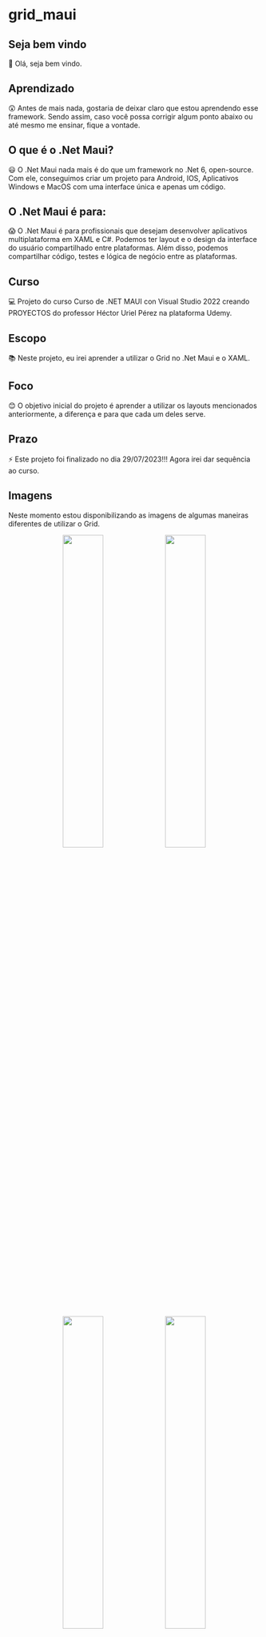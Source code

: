 # grid_maui

## Seja bem vindo

👋 Olá, seja bem vindo.

## Aprendizado

😲 Antes de mais nada, gostaria de deixar claro que estou aprendendo esse framework. Sendo assim, caso você possa corrigir algum ponto abaixo ou até mesmo me ensinar, fique a vontade.

## O que é o .Net Maui?

😃 O .Net Maui nada mais é do que um framework no .Net 6, open-source. Com ele, conseguimos criar um projeto para Android, IOS, Aplicativos Windows e MacOS com uma interface única e apenas um código.

## O .Net Maui é para:

😱 O .Net Maui é para profissionais que desejam desenvolver aplicativos multiplataforma em XAML e C#. Podemos ter layout e o design da interface do usuário compartilhado entre plataformas. Além disso, podemos compartilhar código, testes e lógica de negócio entre as plataformas.

## Curso

💻 Projeto do curso Curso de .NET MAUI con Visual Studio 2022 creando PROYECTOS do professor Héctor Uriel Pérez na plataforma Udemy.

## Escopo

📚 Neste projeto, eu irei aprender a utilizar o Grid no .Net Maui e o XAML.

## Foco

😊 O objetivo inicial do projeto é aprender a utilizar os layouts mencionados anteriormente, a diferença e para que cada um deles serve.

## Prazo

⚡ Este projeto foi finalizado no dia 29/07/2023!!! Agora irei dar sequência ao curso.

## Imagens

Neste momento estou disponibilizando as imagens de algumas maneiras diferentes de utilizar o Grid.

<p float="left" align="center">
 <img src= https://i.ibb.co/pKJ6VsQ/Grid-Maui.png width="40%" />
 <img src= https://i.ibb.co/wwz3yXV/Grid-Maui-1.png  width="40%" />
 <img src= https://i.ibb.co/1Q7dJmR/Grid-Maui-2.png  width="40%" />
 <img src= https://i.ibb.co/PDypVNB/Grid-Maui-3.png  width="40%" />
 <img src= https://i.ibb.co/YPkdCQK/Grid-Maui-4.png  width="40%" />
 <img src= https://i.ibb.co/j5vw9yv/Grid-Maui-5.png  width="40%" />
 <img src= https://i.ibb.co/dcHvyFC/Grid-Maui-6.png  width="40%" />
 
</p>

